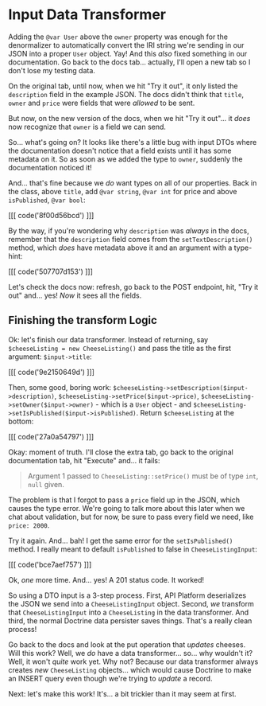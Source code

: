 # Input Data Transformer

Adding the `@var User` above the `owner` property was enough for the denormalizer
to automatically convert the IRI string we're sending in our JSON into a proper
`User` object. Yay! And this *also* fixed something in our documentation. Go back
to the docs tab... actually, I'll open a new tab so I don't lose my testing data.

On the original tab, until now, when we hit "Try it out", it only listed the
`description` field in the example JSON. The docs didn't think that `title`,
`owner` and `price` were fields that were *allowed* to be sent.

But now, on the new version of the docs, when we hit "Try it out"... it *does*
now recognize that `owner` is a field we can send.

So... what's going on? It looks like there's a little bug with input DTOs where
the documentation doesn't notice that a field exists until it has some metadata
on it. So as soon as we added the type to `owner`, suddenly the documentation
noticed it!

And... that's fine because we *do* want types on all of our properties. Back in
the class, above `title`, add `@var string`, `@var int` for price and above
`isPublished`, `@var bool`:

[[[ code('8f00d56bcd') ]]]

By the way, if you're wondering why `description` was *always* in the docs, remember
that the `description` field comes from the `setTextDescription()` method, which
*does* have metadata above it and an argument with a type-hint:

[[[ code('507707d153') ]]]

Let's check the docs now: refresh, go back to the POST endpoint, hit, "Try it out"
and... yes! *Now* it sees all the fields.

## Finishing the transform Logic

Ok: let's finish our data transformer. Instead of returning, say
`$cheeseListing = new CheeseListing()` and pass the title as the first
argument: `$input->title`:

[[[ code('9e2150649d') ]]]

Then, some good, boring work: `$cheeseListing->setDescription($input->description)`,
`$cheeseListing->setPrice($input->price)`,
`$cheeseListing->setOwner($input->owner)` - which is a `User` object - and
`$cheeseListing->setIsPublished($input->isPublished)`. Return `$cheeseListing`
at the bottom:

[[[ code('27a0a54797') ]]]

Okay: moment of truth. I'll close the extra tab, go back to the original
documentation tab, hit "Execute" and... it fails:

> Argument 1 passed to `CheeseListing::setPrice()` must be of type `int`, `null` given.

The problem is that I forgot to pass a `price` field up in the JSON, which causes
the type error. We're going to talk more about this later when we chat about
validation, but for now, be sure to pass every field we need, like `price: 2000`.

Try it again. And... bah! I get the same error for the `setIsPublished() `method.
I really meant to default `isPublished` to false in `CheeseListingInput`:

[[[ code('bce7aef757') ]]]

Ok, *one* more time. And... yes! A 201 status code. It worked!

So using a DTO input is a 3-step process. First, API Platform deserializes
the JSON we send into a `CheeseListingInput` object. Second, *we* transform that
`CheeseListingInput` into a `CheeseListing` in the data transformer. And
third, the normal Doctrine data persister saves things. That's a really clean
process!

Go back to the docs and look at the put operation that *updates* cheeses. Will
this work? Well, we *do* have a data transformer... so... why wouldn't it? Well,
it won't *quite* work yet. Why not? Because our data transformer always
creates *new* `CheeseListing` objects... which would cause Doctrine to make an
INSERT query even though we're trying to *update* a record.

Next: let's make this work! It's... a bit trickier than it may seem at first.
